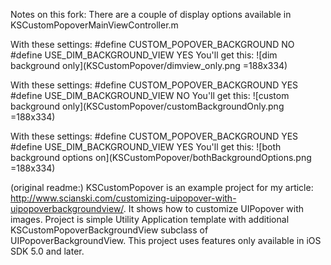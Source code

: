 Notes on this fork:
There are a couple of display options available in KSCustomPopoverMainViewController.m  

With these settings:
  #define CUSTOM_POPOVER_BACKGROUND NO
  #define USE_DIM_BACKGROUND_VIEW YES
You'll get this:
![dim  background only](KSCustomPopover/dimview_only.png =188x334)

With these settings:
  #define CUSTOM_POPOVER_BACKGROUND YES
  #define USE_DIM_BACKGROUND_VIEW NO
You'll get this:
![custom background only](KSCustomPopover/customBackgroundOnly.png =188x334)

With these settings:
  #define CUSTOM_POPOVER_BACKGROUND YES
  #define USE_DIM_BACKGROUND_VIEW YES
You'll get this:
![both background options on](KSCustomPopover/bothBackgroundOptions.png =188x334)

(original readme:)
KSCustomPopover is an example project for my article: http://www.scianski.com/customizing-uipopover-with-uipopoverbackgroundview/. It shows how to customize UIPopover with images. Project is simple Utility Application template with additional KSCustomPopoverBackgroundView subclass of UIPopoverBackgroundView. This project uses features only available in iOS SDK 5.0 and later.
